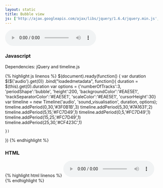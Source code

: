 ```yaml
---
layout: static
title: Bubble view
js: ['http://ajax.googleapis.com/ajax/libs/jquery/1.6.4/jquery.min.js', 'static/js/timeline.js', 'static/js/bubble-example.js']
---
```


<audio id="audio" src="http://upload.wikimedia.org/wikipedia/commons/b/bb/Vampire_3component.ogg" controls></audio>
<div id="sound_visualisation"></div>


<h3>Javascript</h3>

<p>Dependencies: jQuery and timeline.js</p>
<div class="code">
{% highlight js linenos %}
$(document).ready(function() {
	var duration
	$($('audio').get(0))
	.bind("loadedmetadata", function(){
		duration = $(this).get(0).duration
		var options = {'numberOfTracks':3, 'periodShape':'bubble', 'height':200, 'backgroundColor':'#EAE5E1', 'trackSeparatorColor':'#EAE5E1', 'scaleColor':'#EAE5E1', 'cursorHeight':30}
		var timeline = new Timeline('audio', 'sound_visualisation', duration, options);
		timeline.addPeriod(0,30,'#3F0B1B',3)
		timeline.addPeriod(5,30,'#7A1631',2)
		timeline.addPeriod(5,15,'#FC7D49',1)
		timeline.addPeriod(0,5,'#FC7D49',1)
		timeline.addPeriod(15,25,'#FC7D49',1)
		timeline.addPeriod(25,30,'#CF423C',1)
	
	})
})
{% endhighlight %}
</div>

<h3>HTML</h3>

<div class="code">
{% highlight html linenos %}
<audio id="audio" src="http://upload.wikimedia.org/wikipedia/commons/b/bb/Vampire_3component.ogg" controls></audio>
<div id="sound_visualisation"></div>
{% endhighlight %}
</div>